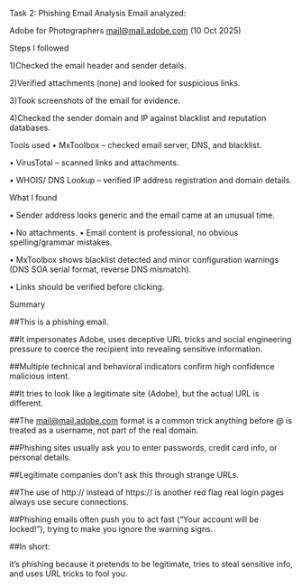 Task 2: Phishing Email Analysis Email analyzed: 

Adobe for Photographers <mail@mail.adobe.com> (10 Oct 2025) 

Steps I followed 

1)Checked the email header and sender details. 

2)Verified attachments (none) and looked for suspicious links.

3)Took screenshots of the email for evidence.

4)Checked the sender domain and IP against blacklist and reputation databases.
   
Tools used
•	MxToolbox – checked email server, DNS, and blacklist.
   
•	VirusTotal – scanned links and attachments.
    
•	WHOIS/ DNS Lookup – verified IP address registration and domain details.

What I found

•	Sender address looks generic and the email came at an unusual time.

•	No attachments. •	Email content is professional, no obvious spelling/grammar mistakes. 

•	MxToolbox shows blacklist detected and minor configuration warnings (DNS SOA serial format, reverse DNS mismatch).

•	Links should be verified before clicking.

Summary

##This is a phishing email. 

##It impersonates Adobe, uses deceptive URL tricks and social engineering pressure to coerce the recipient into revealing sensitive information.

##Multiple technical and behavioral indicators confirm high confidence malicious intent.  

##It tries to look like a legitimate site (Adobe), but the actual URL is different.

##The mail@mail.adobe.com format is a common trick anything before @ is treated as a username, not part of the real domain.  

##Phishing sites usually ask you to enter passwords, credit card info, or personal details. 

##Legitimate companies don’t ask this through strange URLs.

##The use of http:// instead of https:// is another red flag real login pages always use secure connections.  

##Phishing emails often push you to act fast (“Your account will be locked!”), trying to make you ignore the warning signs. 

##In short: 

it’s phishing because it pretends to be legitimate, tries to steal sensitive info, and uses URL tricks to fool you.

